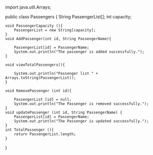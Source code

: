 import java.util.Arrays;

public class Passengers {
    String PassengerList[];
    int capacity;

    void PassengerCapacity (){
        PassengerList = new String[capacity];
    }
    void AddPassenger(int id, String PassengerName){

        PassengerList[id] = PassengerName;
        System.out.println("The passenger is added successfully.");
    }

    void viewTotalPassengers(){

        System.out.println("Passenger list " +  Arrays.toString(PassengerList));
    }

    void RemovePassenger (int id){

        PassengerList [id] = null;
        System.out.println("The Passenger is removed successfully.");
    }
    void updatePassenger (int id, String PassengerName) {
        PassengerList[id] = PassengerName;
        System.out.println("The Passenger is updated successfully.");
    }
    int TotalPassenger (){
        return PassengerList.length;
    }
}
